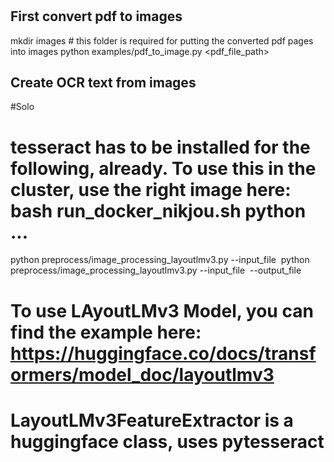 #


## First convert pdf to images
mkdir images # this folder is required for putting the converted pdf pages into images 
python examples/pdf_to_image.py <pdf_file_path>


## Create OCR text from images
#Solo
# tesseract has to be installed for the following, already. To use this in the cluster, use the right image here: bash run_docker_nikjou.sh  python ...
python preprocess/image_processing_layoutlmv3.py --input_file <image> 
python preprocess/image_processing_layoutlmv3.py --input_file <image> --output_file <outputjson>



# To use LAyoutLMv3 Model, you can find the example here: https://huggingface.co/docs/transformers/model_doc/layoutlmv3 
# LayoutLMv3FeatureExtractor is a huggingface class, uses pytesseract

